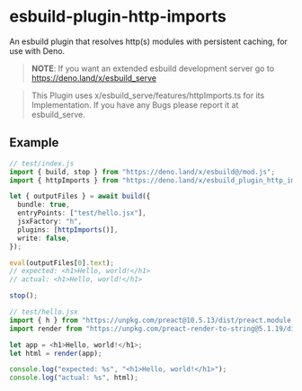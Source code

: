 # esbuild-plugin-http-imports

An esbuild plugin that resolves http(s) modules with persistent caching, for use with Deno.

> **NOTE**: If you want an extended esbuild development server go to https://deno.land/x/esbuild_serve

> This Plugin uses x/esbuild_serve/features/httpImports.ts for its Implementation. If you have any Bugs please report it at esbuild_serve.


## Example

```ts
// test/index.js
import { build, stop } from "https://deno.land/x/esbuild@/mod.js";
import { httpImports } from "https://deno.land/x/esbuild_plugin_http_imports@/index.ts";

let { outputFiles } = await build({
  bundle: true,
  entryPoints: ["test/hello.jsx"],
  jsxFactory: "h",
  plugins: [httpImports()],
  write: false,
});

eval(outputFiles[0].text);
// expected: <h1>Hello, world!</h1>
// actual: <h1>Hello, world!</h1>

stop();
```

```js
// test/hello.jsx
import { h } from "https://unpkg.com/preact@10.5.13/dist/preact.module.js";
import render from "https://unpkg.com/preact-render-to-string@5.1.19/dist/index.module.js?module";

let app = <h1>Hello, world!</h1>;
let html = render(app);

console.log("expected: %s", "<h1>Hello, world!</h1>");
console.log("actual: %s", html);
```
